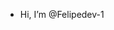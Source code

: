 -  Hi, I’m @Felipedev-1

<!---
Felipedev-1/Felipedev-1 is a ✨ special ✨ repository because its `README.md` (this file) appears on your GitHub profile.
You can click the Preview link to take a look at your changes.
--->
